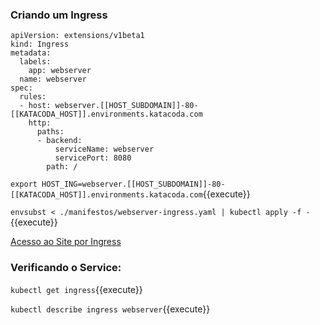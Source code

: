 
### Criando um Ingress

```
apiVersion: extensions/v1beta1
kind: Ingress
metadata:
  labels:
    app: webserver
  name: webserver
spec:
  rules:
  - host: webserver.[[HOST_SUBDOMAIN]]-80-[[KATACODA_HOST]].environments.katacoda.com
    http:
      paths:
      - backend:
          serviceName: webserver
          servicePort: 8080
        path: /
```

`export HOST_ING=webserver.[[HOST_SUBDOMAIN]]-80-[[KATACODA_HOST]].environments.katacoda.com`{{execute}}

`envsubst < ./manifestos/webserver-ingress.yaml | kubectl apply -f -`{{execute}}

[Acesso ao Site por Ingress](https://webserver.[[HOST_SUBDOMAIN]]-80-[[KATACODA_HOST]].environments.katacoda.com/)

### Verificando o Service:

`kubectl get ingress`{{execute}}

`kubectl describe ingress webserver`{{execute}}

